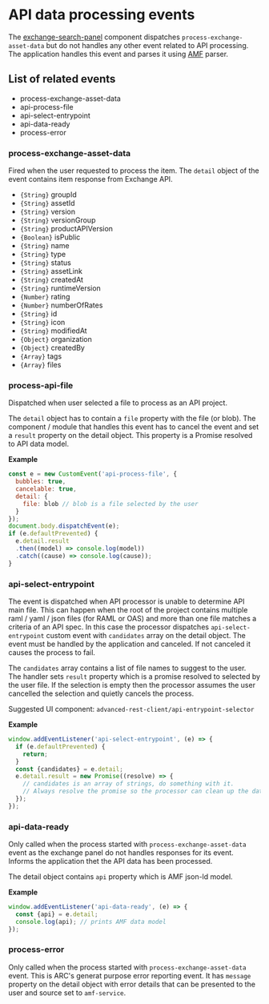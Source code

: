 # API data processing events

The [exchange-search-panel](https://github.com/advanced-rest-client/exchange-search-panel) component dispatches `process-exchange-asset-data` but do not handles any other event related to API processing.
The application handles this event and parses it using [AMF](https://a.ml/) parser.

## List of related events

-   process-exchange-asset-data
-   api-process-file
-   api-select-entrypoint
-   api-data-ready
-   process-error


### process-exchange-asset-data

Fired when the user requested to process the item. The `detail` object of the event contains item response from Exchange API.

-   `{String}` groupId
-   `{String}` assetId
-   `{String}` version
-   `{String}` versionGroup
-   `{String}` productAPIVersion
-   `{Boolean}` isPublic
-   `{String}` name
-   `{String}` type
-   `{String}` status
-   `{String}` assetLink
-   `{String}` createdAt
-   `{String}` runtimeVersion
-   `{Number}` rating
-   `{Number}` numberOfRates
-   `{String}` id
-   `{String}` icon
-   `{String}` modifiedAt
-   `{Object}` organization
-   `{Object}` createdBy
-   `{Array}` tags
-   `{Array}` files

### process-api-file

Dispatched when user selected a file to process as an API project.

The `detail` object has to contain a `file` property with the file (or blob).
The component / module that handles this event has to cancel the event and set a `result` property on the detail object. This property is a Promise resolved to API data model.

**Example**

```javascript
const e = new CustomEvent('api-process-file', {
  bubbles: true,
  cancelable: true,
  detail: {
    file: blob // blob is a file selected by the user
  }
});
document.body.dispatchEvent(e);
if (e.defaultPrevented) {
  e.detail.result
  .then((model) => console.log(model))
  .catch((cause) => console.log(cause));
}
```

### api-select-entrypoint

The event is dispatched when API processor is unable to determine API main file. This can happen when the root of the project contains multiple raml / yaml / json files (for RAML or OAS) and more than one file matches a criteria of an API spec.
In this case the processor dispatches `api-select-entrypoint` custom event with `candidates` array on the detail object.
The event must be handled by the application and canceled. If not canceled it causes the process to fail.

The `candidates` array contains a list of file names to suggest to the user.
The handler sets `result` property which is a promise resolved to selected by the user file. If the selection is empty then the processor assumes the user cancelled the selection and quietly cancels the process. 

Suggested UI component: `advanced-rest-client/api-entrypoint-selector`

**Example**

```javascript
window.addEventListener('api-select-entrypoint', (e) => {
  if (e.defaultPrevented) {
    return;
  }
  const {candidates} = e.detail;
  e.detail.result = new Promise((resolve) => {
    // candidates is an array of strings, do something with it.
    // Always resolve the promise so the processor can clean up the data
  });
});
```

### api-data-ready

Only called when the process started with `process-exchange-asset-data` event as the exchange panel do not handles responses for its event.
Informs the application thet the API data has been processed.

The detail object contains `api` property which is AMF json-ld model.


**Example**

```javascript
window.addEventListener('api-data-ready', (e) => {
  const {api} = e.detail;
  console.log(api); // prints AMF data model
});
```

### process-error

Only called when the process started with `process-exchange-asset-data` event. This is ARC's generat purpose error reporting event.
It has `message` property on the detail object with error details that can be presented to the user and source set to `amf-service`.

